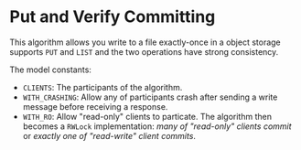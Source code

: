 # Put and Verify Committing

This algorithm allows you write to a file exactly-once in a object storage 
supports `PUT` and `LIST` and the two operations have strong consistency.

The model constants:

- `CLIENTS`: The participants of the algorithm.
- `WITH_CRASHING`: Allow any of participants crash after sending a write message before receiving a response.
- `WITH_RO`: Allow "read-only" clients to particate. The algorithm then becomes a `RWLock` implementation: *many of "read-only" clients commit* or *exactly one of "read-write" client commits*.